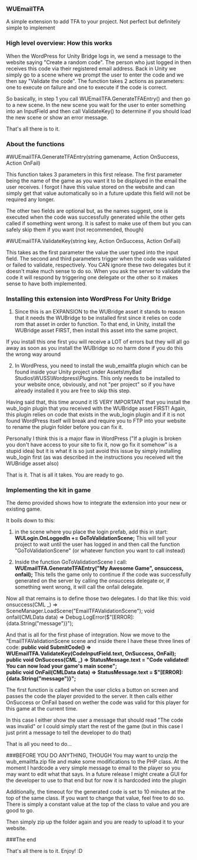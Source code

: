 ### WUEmailTFA
A simple extension to add TFA to your project. Not perfect but definitely simple to implement

### High level overview: How this works
When the WordPress for Unity Bridge logs in, we send a message to the website saying "Create a random code". The person who just logged in then receives this code via their registered email address.
Back in Unity we simply go to a scene where we prompt the user to enter the code and we then say "Validate the code". The function takes 2 actions as parameters: one to execute on failure and one to execute if the code is correct.

So basically, in step 1 you call WUEmailTFA.GenerateTFAEntry() and then go to a new scene.
In the new scene you wait for the user to enter something into an InputField and then call ValidateKey() to determine if you should load the new scene or show an error message. 

That's all there is to it.

### About the functions

#WUEmailTFA.GenerateTFAEntry(string gamename, Action<CML> OnSuccess, Action<CMLData> OnFail)

This function takes 3 parameters in this first release. The first parameter being the name of the game as you want it to be displayed in the email the user receives. I forgot I have this value stored on the website and can simply get that value automatically so in a future update this field will not be required any longer.

The other two fields are optional but, as the names suggest, one is executed when the code was successfully generated while the other gets called if something went wrong. It is safest to make use of them but you can safely skip them if you want (not recommended, though)

#WUEmailTFA.ValidateKey(string key, Action<CML> OnSuccess, Action<CMLData> OnFail)

This takes as the first parameter the value the user typed into the input field. 
The second and third parameters trigger when the code was validated or failed to validate, respectively. You CAN ignore these two delegates but it doesn't make much sense to do so. When you ask the server to validate the code it will respond by triggering one delegate or the other so it makes sense to have both implemented.

### Installing this extension into WordPress For Unity Bridge
1. Since this is an EXPANSION to the WUBridge asset it stands to reason that it needs the WUBridge to be installed first since it relies on code rom that asset in order to function. To that end, in Unity, install the WUBridge asset FIRST, then install this asset into the same project. 

If you install this one first you will receive a LOT of errors but they will all go away as soon as you install the WUBridge so no harm done if you do this the wrong way around

2. In WordPress, you need to install the wub_emailtfa plugin which can be found inside your Unity project under Assets\myBad Studios\WUSS\Wordpress\Plugins. This only needs to be installed to your website once, obviously, and not "per project" so if you have already installed it you are free to skip this step. 

Having said that, this time around it IS VERY IMPORTANT that you install the wub_login plugin that you received with the WUBridge asset FIRST! Again, this plugin relies on code that exists in the wub_login plugin and if it is not found WordPress itself will break and require you to FTP into your website to rename the plugin folder before you can fix it. 

Personally I think this is a major flaw in WordPress ("If a plugin is broken you don't have access to your site to fix it, now go fix it somehow" is a stupid idea) but it is what it is so just avoid this issue by simply installing wub_login first (as was described in the instructions you received wit the WUBridge asset also)

That is it. That is all it takes. You are ready to go.

### Implementing the kit in game
The demo provided shows how to integrate the extension into your new or existing game.

It boils down to this:

1. in the scene where you place the login prefab, add this in start:
<strong>WULogin.OnLoggedIn += GoToValidationScene;</strong>
This will tell your project to wait until the user has logged in and then call the function "GoToValidationScene" (or whatever function you want to call instead)

2. Inside the function GoToValidationScene I call:
<strong>WUEmailTFA.GenerateTFAEntry("My Awesome Game", onsuccess, onfail);</strong>
This tells the game only to continue if the code was successfully generated on the server by calling the onsuccess delegate or, if something went wrong, it will call the onfail delegate.

Now all that remains is to define those two delegates. I do that like this:
    void onsuccess(CML _) => SceneManager.LoadScene("EmailTFAValidationScene");
    void onfail(CMLData data) => Debug.LogError($"[ERROR]: {data.String("message")}");

And that is all for the first phase of integration. Now we move to the "EmailTFAValidationScene scene and inside there I have these three lines of code:
<strong>public void SubmitCode() => WUEmailTFA.ValidateKey(CodeInputField.text, OnSuccess, OnFail);<br>
public void OnSuccess(CML _) => StatusMessage.text = "Code validated! You can now load your game's main scene";<br>
public void OnFail(CMLData data) => StatusMessage.text = $"[ERROR]: {data.String("message")}";</strong>

The first function is called when the user clicks a button on screen and passes the code the player provided to the server. It then calls either OnSuccess or OnFail based on wether the code was valid for this player for this game at the current time.

In this case I either show the user a message that should read "The code was invalid" or I could simply start the rest of the game (but in this case I just print a message to tell the developer to do that)

That is all you need to do...

###BEFORE YOU DO ANYTHING, THOUGH
You may want to unzip the wub_emailtfa.zip file and make some modifications to the PHP class. At the moment I hardcode a very simple message to email to the player so you may want to edit what that says. In a future release I might create a GUI for the developer to use to that end but for now it is hardcoded into the plugin

Additionally, the timeout for the generated code is set to 10 minutes at the top of the same class. If you want to change that value, feel free to do so. There is simply a constant value at the top of the class to value and you are good to go.

Then simply zip up the folder again and you are ready to upload it to your website.

###The end

That's all there is to it. Enjoy! :D
